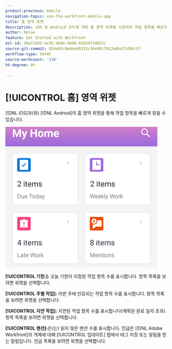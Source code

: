 ```yaml
---
product-previous: mobile
navigation-topic: use-the-workfront-mobile-app
title: 홈 영역 위젯
description: iOS 및 Android 모두에 대한 홈 영역 위젯을 사용하여 작업 항목을 빠르게 찾을 수 있습니다.
author: Nolan
feature: Get Started with Workfront
exl-id: 36af1b05-4c95-4b8e-9b96-03b30fa9852c
source-git-commit: 854eb3c0e4ee49315c36e00c7012e0baf2d98c37
workflow-type: tm+mt
source-wordcount: '139'
ht-degree: 0%

---
```


# [!UICONTROL 홈] 영역 위젯

[!DNL iOS]과(와) [!DNL Android]의 홈 영역 위젯을 통해 작업 항목을 빠르게 찾을 수 있습니다.

![홈 영역 위젯](assets/mobile-home-area-widgets.png)

**[!UICONTROL 기한:]:** 오늘 기한이 지정된 작업 항목 수를 표시합니다. 항목 목록을 보려면 위젯을 선택합니다.

**[!UICONTROL 주별 작업]:** 이번 주에 만료되는 작업 항목 수를 표시합니다. 항목 목록을 보려면 위젯을 선택합니다.

**[!UICONTROL 지연 작업]:** 지연된 작업 항목 수를 표시합니다(계획된 완료 일자 초과). 항목 목록을 보려면 위젯을 선택합니다.

**[!UICONTROL 멘션]:**&#x200B;은(는) 읽지 않은 멘션 수를 표시합니다. 언급은 [!DNL Adobe Workfront]의 개체에 대해 [!UICONTROL 업데이트] 탭에서 태그 지정 또는 알림을 받는 알림입니다. 언급 목록을 보려면 위젯을 선택합니다.
